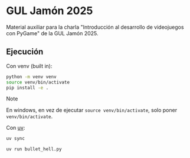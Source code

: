 # GUL Jamón 2025

Material auxiliar para la charla "Introducción al desarrollo de videojuegos
con PyGame" de la GUL Jamón 2025.

## Ejecución

Con venv (built in):

```sh
python -m venv venv
source venv/bin/activate
pip install -e .
```

> [!NOTE]
> En windows, en vez de ejecutar `source venv/bin/activate`, solo poner `venv/bin/activate`.

Con [uv](https://docs.astral.sh/uv/):

```sh
uv sync
```

```sh
uv run bullet_hell.py
```
